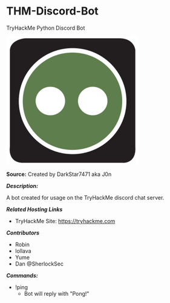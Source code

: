 # THM-Discord-Bot
TryHackMe Python Discord Bot

![alt text](/images/computer.png?raw=true "Box Bot Logo")

**Source:** Created by DarkStar7471 aka J0n

***Description:***

​A bot created for usage on the TryHackMe discord chat server.

***Related Hosting Links***

- TryHackMe Site: https://tryhackme.com

***Contributors***

- Robin
- lollava
- Yume
- Dan @SherlockSec

***Commands:***

- !ping
  - Bot will reply with "Pong!"
